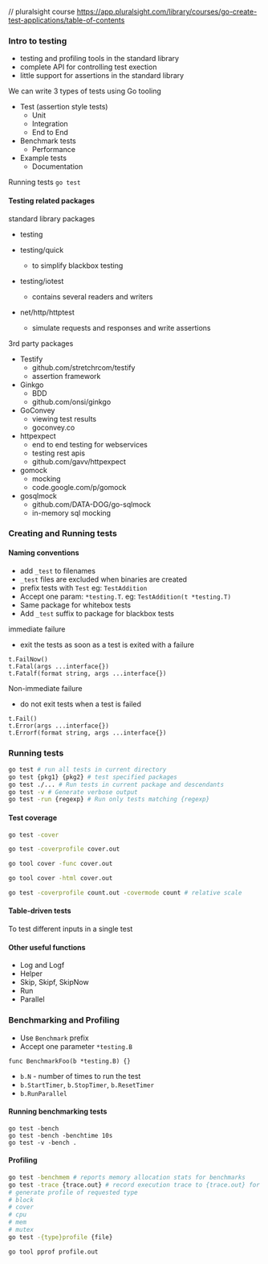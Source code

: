 // pluralsight course
https://app.pluralsight.com/library/courses/go-create-test-applications/table-of-contents

### Intro to testing

- testing and profiling tools in the standard library
- complete API for controlling test exection
- little support for assertions in the standard library

We can write 3 types of tests using Go tooling

- Test (assertion style tests)
  - Unit
  - Integration
  - End to End
- Benchmark tests
  - Performance
- Example tests
  - Documentation

Running tests `go test`

#### Testing related packages

standard library packages

- testing
- testing/quick
  - to simplify blackbox testing
- testing/iotest

  - contains several readers and writers

- net/http/httptest
  - simulate requests and responses and write assertions

3rd party packages

- Testify
  - github.com/stretchrcom/testify
  - assertion framework
- Ginkgo
  - BDD
  - github.com/onsi/ginkgo
- GoConvey
  - viewing test results
  - goconvey.co
- httpexpect
  - end to end testing for webservices
  - testing rest apis
  - github.com/gavv/httpexpect
- gomock
  - mocking
  - code.google.com/p/gomock
- gosqlmock
  - github.com/DATA-DOG/go-sqlmock
  - in-memory sql mocking

### Creating and Running tests

#### Naming conventions

- add `_test` to filenames
- `_test` files are excluded when binaries are created
- prefix tests with `Test` eg: `TestAddition`
- Accept one param: `*testing.T`. eg: `TestAddition(t *testing.T)`
- Same package for whitebox tests
- Add `_test` suffix to package for blackbox tests

immediate failure

- exit the tests as soon as a test is exited with a failure

```golang
t.FailNow()
t.Fatal(args ...interface{})
t.Fatalf(format string, args ...interface{})
```

Non-immediate failure

- do not exit tests when a test is failed

```golang
t.Fail()
t.Error(args ...interface{})
t.Errorf(format string, args ...interface{})
```

### Running tests

```bash
go test # run all tests in current directory
go test {pkg1} {pkg2} # test specified packages
go test ./... # Run tests in current package and descendants
go test -v # Generate verbose output
go test -run {regexp} # Run only tests matching {regexp}

```

#### Test coverage

```bash
go test -cover

go test -coverprofile cover.out

go tool cover -func cover.out

go tool cover -html cover.out

go test -coverprofile count.out -covermode count # relative scale
```

#### Table-driven tests

To test different inputs in a single test

#### Other useful functions

- Log and Logf
- Helper
- Skip, Skipf, SkipNow
- Run
- Parallel

### Benchmarking and Profiling

- Use `Benchmark` prefix
- Accept one parameter `*testing.B`

```golang
func BenchmarkFoo(b *testing.B) {}
```

- `b.N` - number of times to run the test
- `b.StartTimer`, `b.StopTimer`, `b.ResetTimer`
- `b.RunParallel`

#### Running benchmarking tests

```golang
go test -bench
go test -bench -benchtime 10s
go test -v -bench .
```

#### Profiling

```bash
go test -benchmem # reports memory allocation stats for benchmarks
go test -trace {trace.out} # record execution trace to {trace.out} for analysis
# generate profile of requested type
# block
# cover
# cpu
# mem
# mutex
go test -{type}profile {file}

go tool pprof profile.out
```
